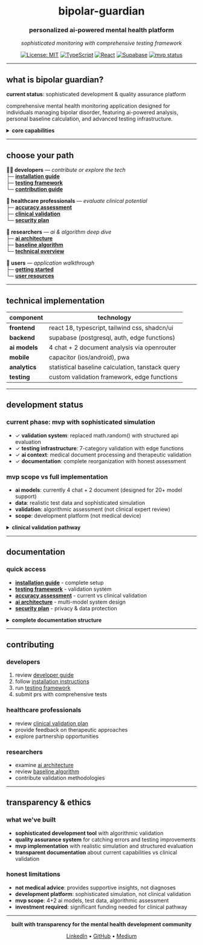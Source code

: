 <div align="center">

<h1>bipolar-guardian</h1>
<h3>personalized ai-powered mental health platform</h3>
<p><em>sophisticated monitoring with comprehensive testing framework</em></p>

[![License: MIT](https://img.shields.io/badge/License-MIT-yellow.svg)](https://opensource.org/licenses/MIT)
[![TypeScript](https://img.shields.io/badge/TypeScript-007ACC?style=flat&logo=typescript&logoColor=white)](https://www.typescriptlang.org/)
[![React](https://img.shields.io/badge/React-20232A?style=flat&logo=react&logoColor=61DAFB)](https://reactjs.org/)
[![Supabase](https://img.shields.io/badge/Supabase-3ECF8E?style=flat&logo=supabase&logoColor=white)](https://supabase.com/)
[![mvp status](https://img.shields.io/badge/status-mvp%20development-orange)](https://github.com/bxrdy/bipolar-guardian)

</div>

---

## what is bipolar guardian?

**current status**: sophisticated development & quality assurance platform

comprehensive mental health monitoring application designed for individuals managing bipolar disorder, featuring ai-powered analysis, personal baseline calculation, and advanced testing infrastructure.

<details>
<summary><strong>core capabilities</strong></summary>

### development platform
- **testing framework**: 7-tab validation system with real api integration
- **ai integration**: 4 chat models + 2 document analysis models with smart fallback
- **personal analytics**: statistical baseline calculation and pattern recognition
- **security**: row-level data isolation, pii sanitization, encrypted storage
- **validation**: sophisticated simulation replacing fake metrics with structured evaluation

### current limitations
- **not clinically validated** for medical accuracy claims
- **mvp implementation** with realistic test data, not production-scale
- **requires significant investment** ($350k-900k) for clinical validation

</details>

---

## choose your path

**👨‍💻 developers** — *contribute or explore the tech*  
├─ **[installation guide](docs/developer/INSTALLATION.md)**  
├─ **[testing framework](docs/developer/TESTING_GUIDE.md)**  
└─ **[contribution guide](docs/developer/README.md)**

**🏥 healthcare professionals** — *evaluate clinical potential*  
├─ **[accuracy assessment](docs/project/ACCURACY_PLAN.md)**  
├─ **[clinical validation](docs/project/CLINICAL_VALIDATION_GUIDE.md)**  
└─ **[security plan](docs/project/SECURITY_PLAN.md)**

**🔬 researchers** — *ai & algorithm deep dive*  
├─ **[ai architecture](docs/technical/AI_ARCHITECTURE.md)**  
├─ **[baseline algorithm](docs/technical/BASELINE_ALGORITHM.md)**  
└─ **[technical overview](docs/technical/TECHNICAL_OVERVIEW.md)**

**👤 users** — *application walkthrough*  
├─ **[getting started](docs/user/USER_GUIDE.md)**  
└─ **[user resources](docs/user/README.md)**

---

## technical implementation

| component | technology |
|-----------|------------|
| **frontend** | react 18, typescript, tailwind css, shadcn/ui |
| **backend** | supabase (postgresql, auth, edge functions) |
| **ai models** | 4 chat + 2 document analysis via openrouter |
| **mobile** | capacitor (ios/android), pwa |
| **analytics** | statistical baseline calculation, tanstack query |
| **testing** | custom validation framework, edge functions |

---

## development status

### current phase: mvp with sophisticated simulation
- ✓ **validation system**: replaced math.random() with structured api evaluation
- ✓ **testing infrastructure**: 7-category validation with edge functions
- ✓ **ai context**: medical document processing and therapeutic validation
- ✓ **documentation**: complete reorganization with honest assessment

### mvp scope vs full implementation
- **ai models**: currently 4 chat + 2 document (designed for 20+ model support)
- **data**: realistic test data and sophisticated simulation
- **validation**: algorithmic assessment (not clinical expert review)
- **scope**: development platform (not medical device)

<details>
<summary><strong>clinical validation pathway</strong></summary>

### path to clinical validation
- **ground truth integration**: expert-validated datasets (mimic-iii, i2b2, daic-woz)
- **professional review**: licensed therapist evaluation of ai responses
- **outcome correlation**: patient improvement tracking studies
- **regulatory compliance**: fda pathway for medical device classification

**investment required**: $350k-900k over 18-36 months

see [clinical validation plan](docs/project/ACCURACY_PLAN.md) for complete analysis

</details>

---

## documentation

### quick access
- **[installation guide](docs/developer/INSTALLATION.md)** - complete setup
- **[testing framework](docs/developer/TESTING_GUIDE.md)** - validation system
- **[accuracy assessment](docs/project/ACCURACY_PLAN.md)** - current vs clinical validation
- **[ai architecture](docs/technical/AI_ARCHITECTURE.md)** - multi-model system design
- **[security plan](docs/project/SECURITY_PLAN.md)** - privacy & data protection

<details>
<summary><strong>complete documentation structure</strong></summary>

```
docs/
├── developer/          # setup, testing, contribution
├── project/           # accuracy, validation, security
├── technical/         # ai architecture, algorithms
└── user/             # getting started, workflows
```

</details>

---

## contributing

### developers
1. review [developer guide](docs/developer/README.md)
2. follow [installation instructions](docs/developer/INSTALLATION.md)
3. run [testing framework](docs/developer/TESTING_GUIDE.md)
4. submit prs with comprehensive tests

### healthcare professionals
- review [clinical validation plan](docs/project/ACCURACY_PLAN.md)
- provide feedback on therapeutic approaches
- explore partnership opportunities

### researchers
- examine [ai architecture](docs/technical/AI_ARCHITECTURE.md)
- review [baseline algorithm](docs/technical/BASELINE_ALGORITHM.md)
- contribute validation methodologies

---

## transparency & ethics

### what we've built
- **sophisticated development tool** with algorithmic validation
- **quality assurance system** for catching errors and testing improvements
- **mvp implementation** with realistic simulation and structured evaluation
- **transparent documentation** about current capabilities vs clinical validation

### honest limitations
- **not medical advice**: provides supportive insights, not diagnoses
- **development platform**: sophisticated simulation, not clinical validation
- **mvp scope**: 4+2 ai models, test data, algorithmic assessment
- **investment required**: significant funding needed for clinical pathway

---

<div align="center">

**built with transparency for the mental health development community**

[LinkedIn](https://www.linkedin.com/in/brddy/) • [GitHub](https://github.com/bxrdy) • [Medium](https://medium.com/@brddy)

</div>
